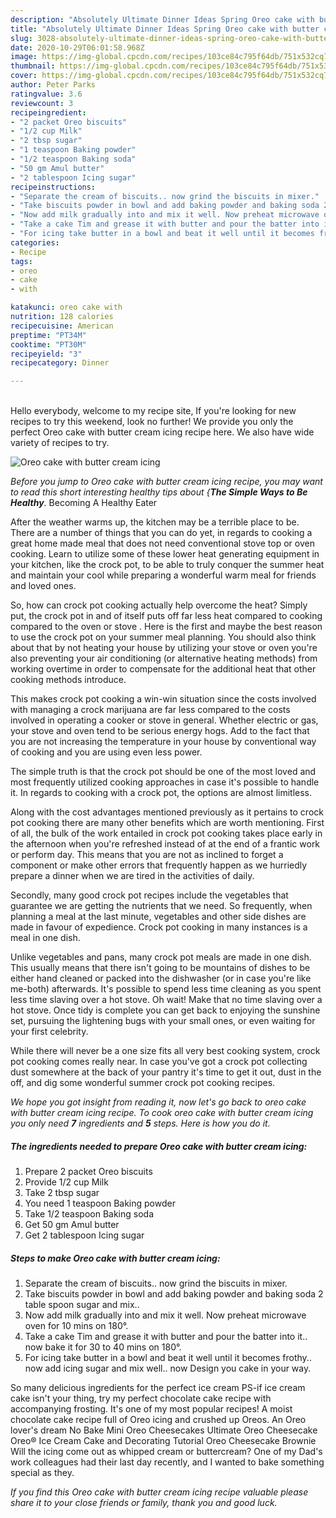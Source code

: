 ```yaml
---
description: "Absolutely Ultimate Dinner Ideas Spring Oreo cake with butter cream icing"
title: "Absolutely Ultimate Dinner Ideas Spring Oreo cake with butter cream icing"
slug: 3028-absolutely-ultimate-dinner-ideas-spring-oreo-cake-with-butter-cream-icing
date: 2020-10-29T06:01:58.968Z
image: https://img-global.cpcdn.com/recipes/103ce84c795f64db/751x532cq70/oreo-cake-with-butter-cream-icing-recipe-main-photo.jpg
thumbnail: https://img-global.cpcdn.com/recipes/103ce84c795f64db/751x532cq70/oreo-cake-with-butter-cream-icing-recipe-main-photo.jpg
cover: https://img-global.cpcdn.com/recipes/103ce84c795f64db/751x532cq70/oreo-cake-with-butter-cream-icing-recipe-main-photo.jpg
author: Peter Parks
ratingvalue: 3.6
reviewcount: 3
recipeingredient:
- "2 packet Oreo biscuits"
- "1/2 cup Milk"
- "2 tbsp sugar"
- "1 teaspoon Baking powder"
- "1/2 teaspoon Baking soda"
- "50 gm Amul butter"
- "2 tablespoon Icing sugar"
recipeinstructions:
- "Separate the cream of biscuits.. now grind the biscuits in mixer."
- "Take biscuits powder in bowl and add baking powder and baking soda 2 table spoon sugar and mix.."
- "Now add milk gradually into and mix it well. Now preheat microwave oven for 10 mins on 180°."
- "Take a cake Tim and grease it with butter and pour the batter into it.. now bake it for 30 to 40 mins on 180°."
- "For icing take butter in a bowl and beat it well until it becomes frothy.. now add icing sugar and mix well.. now Design you cake in your way."
categories:
- Recipe
tags:
- oreo
- cake
- with

katakunci: oreo cake with 
nutrition: 128 calories
recipecuisine: American
preptime: "PT34M"
cooktime: "PT30M"
recipeyield: "3"
recipecategory: Dinner

---
```

<br>
Hello everybody, welcome to my recipe site, If you're looking for new recipes to try this weekend, look no further! We provide you only the perfect Oreo cake with butter cream icing recipe here. We also have wide variety of recipes to try.
<br>


![Oreo cake with butter cream icing](https://img-global.cpcdn.com/recipes/103ce84c795f64db/751x532cq70/oreo-cake-with-butter-cream-icing-recipe-main-photo.jpg)

<i>Before you jump to Oreo cake with butter cream icing recipe, you may want to read this short interesting healthy tips about {<strong>The Simple Ways to Be Healthy</strong>.</i>
Becoming A Healthy Eater


After the weather warms up, the kitchen may be a terrible place to be. There are a number of things that you can do yet, in regards to cooking a great home made meal that does not need conventional stove top or oven cooking. Learn to utilize some of these lower heat generating equipment in your kitchen, like the crock pot, to be able to truly conquer the summer heat and maintain your cool while preparing a wonderful warm meal for friends and loved ones.

So, how can crock pot cooking actually help overcome the heat? Simply put, the crock pot in and of itself puts off far less heat compared to cooking compared to the oven or stove . Here is the first and maybe the best reason to use the crock pot on your summer meal planning. You should also think about that by not heating your house by utilizing your stove or oven you're also preventing your air conditioning (or alternative heating methods) from working overtime in order to compensate for the additional heat that other cooking methods introduce.

This makes crock pot cooking a win-win situation since the costs involved with managing a crock marijuana are far less compared to the costs involved in operating a cooker or stove in general. Whether electric or gas, your stove and oven tend to be serious energy hogs. Add to the fact that you are not increasing the temperature in your house by conventional way of cooking and you are using even less power.

 The simple truth is that the crock pot should be one of the most loved and most frequently utilized cooking approaches in case it's possible to handle it. In regards to cooking with a crock pot, the options are almost limitless.  



Along with the cost advantages mentioned previously as it pertains to crock pot cooking there are many other benefits which are worth mentioning. First of all, the bulk of the work entailed in crock pot cooking takes place early in the afternoon when you're refreshed instead of at the end of a frantic work or perform day. This means that you are not as inclined to forget a component or make other errors that frequently happen as we hurriedly prepare a dinner when we are tired in the activities of daily.

Secondly, many good crock pot recipes include the vegetables that guarantee we are getting the nutrients that we need. So frequently, when planning a meal at the last minute, vegetables and other side dishes are made in favour of expedience. Crock pot cooking in many instances is a meal in one dish.

 Unlike vegetables and pans, many crock pot meals are made in one dish. This usually means that there isn't going to be mountains of dishes to be either hand cleaned or packed into the dishwasher (or in case you're like me-both) afterwards. It's possible to spend less time cleaning as you spent less time slaving over a hot stove. Oh wait! Make that no time slaving over a hot stove. Once tidy is complete you can get back to enjoying the sunshine set, pursuing the lightening bugs with your small ones, or even waiting for your first celebrity.

While there will never be a one size fits all very best cooking system, crock pot cooking comes really near. In case you've got a crock pot collecting dust somewhere at the back of your pantry it's time to get it out, dust in the off, and dig some wonderful summer crock pot cooking recipes.


<i>We hope you got insight from reading it, now let's go back to oreo cake with butter cream icing recipe. To cook oreo cake with butter cream icing you only need <strong>7</strong> ingredients and <strong>5</strong> steps. Here is how you do it.
</i>

##### The ingredients needed to prepare Oreo cake with butter cream icing:

1. Prepare 2 packet Oreo biscuits
1. Provide 1/2 cup Milk
1. Take 2 tbsp sugar
1. You need 1 teaspoon Baking powder
1. Take 1/2 teaspoon Baking soda
1. Get 50 gm Amul butter
1. Get 2 tablespoon Icing sugar


##### Steps to make Oreo cake with butter cream icing:

1. Separate the cream of biscuits.. now grind the biscuits in mixer.
1. Take biscuits powder in bowl and add baking powder and baking soda 2 table spoon sugar and mix..
1. Now add milk gradually into and mix it well. Now preheat microwave oven for 10 mins on 180°.
1. Take a cake Tim and grease it with butter and pour the batter into it.. now bake it for 30 to 40 mins on 180°.
1. For icing take butter in a bowl and beat it well until it becomes frothy.. now add icing sugar and mix well.. now Design you cake in your way.


So many delicious ingredients for the perfect ice cream PS-if ice cream cake isn&#39;t your thing, try my perfect chocolate cake recipe with accompanying frosting. It&#39;s one of my most popular recipes! A moist chocolate cake recipe full of Oreo icing and crushed up Oreos. An Oreo lover&#39;s dream No Bake Mini Oreo Cheesecakes Ultimate Oreo Cheesecake Oreo® Ice Cream Cake and Decorating Tutorial Oreo Cheesecake Brownie Will the icing come out as whipped cream or buttercream? One of my Dad&#39;s work colleagues had their last day recently, and I wanted to bake something special as they. 

<i>If you find this Oreo cake with butter cream icing recipe valuable please share it to your close friends or family, thank you and good luck.</i>
